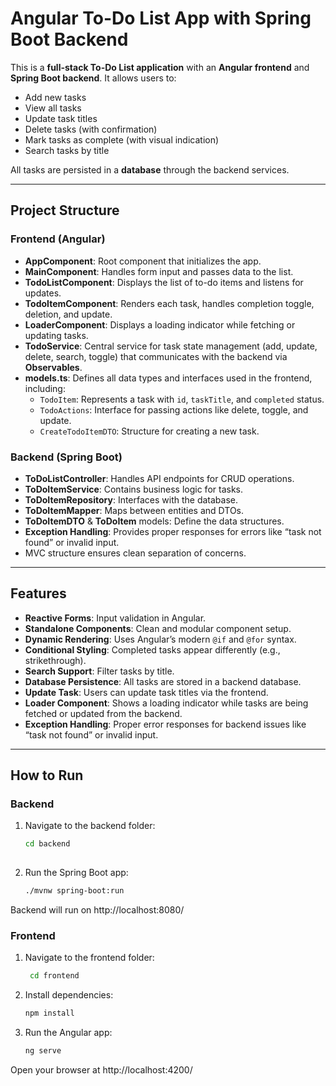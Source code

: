 # Angular To-Do List App with Spring Boot Backend
This is a **full-stack To-Do List application** with an **Angular frontend** and **Spring Boot backend**. It allows users to:

- Add new tasks
- View all tasks
- Update task titles
- Delete tasks (with confirmation)
- Mark tasks as complete (with visual indication)
- Search tasks by title

All tasks are persisted in a **database** through the backend services.

---

## Project Structure

### Frontend (Angular)
- **AppComponent**: Root component that initializes the app.  
- **MainComponent**: Handles form input and passes data to the list.  
- **TodoListComponent**: Displays the list of to-do items and listens for updates.  
- **TodoItemComponent**: Renders each task, handles completion toggle, deletion, and update.  
- **LoaderComponent**: Displays a loading indicator while fetching or updating tasks.  
- **TodoService**: Central service for task state management (add, update, delete, search, toggle) that communicates with the backend via **Observables**.  
- **models.ts**: Defines all data types and interfaces used in the frontend, including:
  - `TodoItem`: Represents a task with `id`, `taskTitle`, and `completed` status.
  - `TodoActions`: Interface for passing actions like delete, toggle, and update.
  - `CreateTodoItemDTO`: Structure for creating a new task.  

### Backend (Spring Boot)
- **ToDoListController**: Handles API endpoints for CRUD operations.  
- **ToDoItemService**: Contains business logic for tasks.  
- **ToDoItemRepository**: Interfaces with the database.  
- **ToDoItemMapper**: Maps between entities and DTOs.  
- **ToDoItemDTO** & **ToDoItem** models: Define the data structures.  
- **Exception Handling**: Provides proper responses for errors like “task not found” or invalid input.  
- MVC structure ensures clean separation of concerns.  

---

## Features

- **Reactive Forms**: Input validation in Angular.  
- **Standalone Components**: Clean and modular component setup.  
- **Dynamic Rendering**: Uses Angular’s modern `@if` and `@for` syntax.  
- **Conditional Styling**: Completed tasks appear differently (e.g., strikethrough).  
- **Search Support**: Filter tasks by title.  
- **Database Persistence**: All tasks are stored in a backend database.  
- **Update Task**: Users can update task titles via the frontend.  
- **Loader Component**: Shows a loading indicator while tasks are being fetched or updated from the backend.  
- **Exception Handling**: Proper error responses for backend issues like “task not found” or invalid input.  

---

## How to Run 
### Backend 
1. Navigate to the backend folder:
   ```bash
   cd backend
  
2. Run the Spring Boot app:
   ```bash
   ./mvnw spring-boot:run
  Backend will run on http://localhost:8080/ 
  
  ### Frontend 
1. Navigate to the frontend folder:
   ```bash
    cd frontend
   
2. Install dependencies:
   ```bash
   npm install
3. Run the Angular app:
   ```bash
   ng serve
Open your browser at http://localhost:4200/
